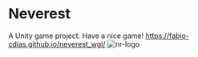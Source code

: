 # Neverest
A Unity game project. Have a nice game! 
https://fabio-cdias.github.io/neverest_wgl/
![nr-logo](https://github.com/fabiocastrodias/NeverRest/assets/137723212/87a20caf-2cb1-404b-a920-e6021983bc80)
